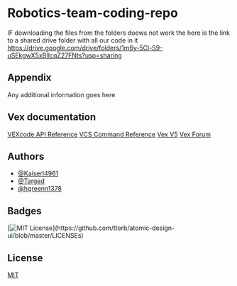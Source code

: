 # Robotics-team-coding-repo

IF downloading the files from the folders doews not work the here is the link to a shared drive folder with all our code in it
https://drive.google.com/drive/folders/1m6y-5Cl-S9-uSEkgwX5xBIIcqZ27FNts?usp=sharing

## Appendix

Any additional information goes here

## Vex documentation

[VEXcode API Reference](https://api.vexcode.cloud/v5/)
[VCS Command Reference](https://help.vexcodingstudio.com/index.html)
[Vex V5](https://kb.vex.com/hc/en-us/categories/360002333191-V5)
[Vex Forum](https://www.vexforum.com/)

## Authors

- [@Kaiserl4961](https://www.github.com/kaiserl4961)
- [@Targed](https://github.com/targed)
- [@hgreenn1378](https://github.com/greenn1378)

## Badges

[![MIT License](https://img.shields.io/apm/l/atomic-design-ui.svg?)](https://github.com/tterb/atomic-design-ui/blob/master/LICENSEs)

## License

[MIT](https://choosealicense.com/licenses/mit/)
